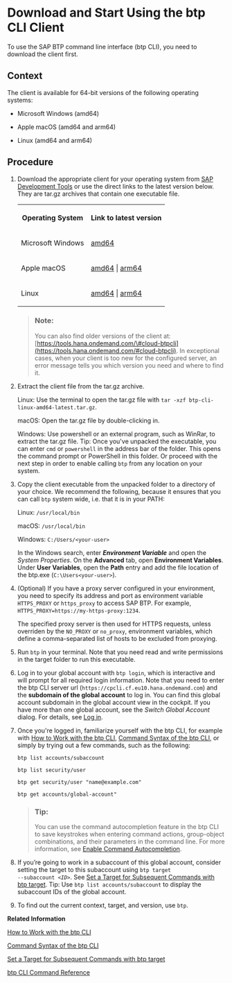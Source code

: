 <!-- loio8a8f17f5fd334fb583438edbd831d506 -->

# Download and Start Using the btp CLI Client

To use the SAP BTP command line interface \(btp CLI\), you need to download the client first.



## Context

The client is available for 64-bit versions of the following operating systems:

-   Microsoft Windows \(amd64\)

-   Apple macOS \(amd64 and arm64\)

-   Linux \(amd64 and arm64\)




## Procedure

1.  Download the appropriate client for your operating system from [SAP Development Tools](https://tools.hana.ondemand.com/#cloud-btpcli) or use the direct links to the latest version below. They are tar.gz archives that contain one executable file.


    <table>
    <tr>
    <th valign="top">

    Operating System


    
    </th>
    <th valign="top">

    Link to latest version


    
    </th>
    </tr>
    <tr>
    <td valign="top">

    Microsoft Windows


    
    </td>
    <td valign="top">

     [amd64](https://tools.hana.ondemand.com/additional/btp-cli-windows-amd64-latest.tar.gz) 


    
    </td>
    </tr>
    <tr>
    <td valign="top">

    Apple macOS


    
    </td>
    <td valign="top">

     [amd64](https://tools.hana.ondemand.com/additional/btp-cli-darwin-amd64-latest.tar.gz) | [arm64](https://tools.hana.ondemand.com/additional/btp-cli-darwin-arm64-latest.tar.gz) 


    
    </td>
    </tr>
    <tr>
    <td valign="top">

    Linux


    
    </td>
    <td valign="top">

     [amd64](https://tools.hana.ondemand.com/additional/btp-cli-linux-amd64-latest.tar.gz) | [arm64](https://tools.hana.ondemand.com/additional/btp-cli-linux-arm64-latest.tar.gz) 


    
    </td>
    </tr>
    </table>
    
    > ### Note:  
    > You can also find older versions of the client at: [https://tools.hana.ondemand.com/\#cloud-btpcli](https://tools.hana.ondemand.com/#cloud-btpcli). In exceptional cases, when your client is too new for the configured server, an error message tells you which version you need and where to find it.

2.  Extract the client file from the tar.gz archive.

    Linux: Use the terminal to open the tar.gz file with `tar -xzf btp-cli-linux-amd64-latest.tar.gz`.

    macOS: Open the tar.gz file by double-clicking in.

    Windows: Use powershell or an external program, such as WinRar, to extract the tar.gz file. Tip: Once you've unpacked the executable, you can enter `cmd` or `powershell` in the address bar of the folder. This opens the command prompt or PowerShell in this folder. Or proceed with the next step in order to enable calling `btp` from any location on your system.

3.  Copy the client executable from the unpacked folder to a directory of your choice. We recommend the following, because it ensures that you can call `btp` system wide, i.e. that it is in your PATH:

    Linux: `/usr/local/bin`

    macOS: `/usr/local/bin`

    Windows: `C:/Users/<your-user>`

    In the Windows search, enter ***Environment Variable*** and open the *System Properties*. On the **Advanced** tab, open **Environment Variables**. Under **User Variables**, open the **Path** entry and add the file location of the btp.exe \(`C:\Users<your-user>`\).

4.  \(Optional\) If you have a proxy server configured in your environment, you need to specify its address and port as environment variable `HTTPS_PROXY` or `https_proxy` to access SAP BTP. For example, `HTTPS_PROXY=https://my-https-proxy:1234`.

    The specified proxy server is then used for HTTPS requests, unless overriden by the `NO_PROXY` or `no_proxy`, environment variables, which define a comma-separated list of hosts to be excluded from proxying.

5.  Run `btp` in your terminal. Note that you need read and write permissions in the target folder to run this executable.

6.  Log in to your global account with `btp login`, which is interactive and will prompt for all required login information. Note that you need to enter the btp CLI server url \(`https://cpcli.cf.eu10.hana.ondemand.com`\) and the **subdomain of the global account** to log in. You can find this global account subdomain in the global account view in the cockpit. If you have more than one global account, see the *Switch Global Account* dialog. For details, see [Log in](log-in-e241b30.md).

7.  Once you're logged in, familiarize yourself with the btp CLI, for example with [How to Work with the btp CLI](how-to-work-with-the-btp-cli-11d9f67.md), [Command Syntax of the btp CLI](command-syntax-of-the-btp-cli-69606f4.md), or simply by trying out a few commands, such as the following:

    ```
    btp list accounts/subaccount
    ```

    ```
    btp list security/user
    ```

    ```
    btp get security/user "name@example.com"
    ```

    ```
    btp get accounts/global-account"
    ```

    > ### Tip:  
    > You can use the command autocompletion feature in the btp CLI to save keystrokes when entering command actions, group-object combinations, and their parameters in the command line. For more information, see [Enable Command Autocompletion](enable-command-autocompletion-46355fa.md).

8.  If you’re going to work in a subaccount of this global account, consider setting the target to this subaccount using <code>btp target --subaccount <i class="varname">&lt;ID&gt;</i></code>. See [Set a Target for Subsequent Commands with btp target](set-a-target-for-subsequent-commands-with-btp-target-720645a.md). Tip: Use `btp list accounts/subaccount` to display the subaccount IDs of the global account.

9.  To find out the current context, target, and version, use `btp`.


**Related Information**  


[How to Work with the btp CLI](how-to-work-with-the-btp-cli-11d9f67.md "Learn how to work with the SAP BTP command line interface (btp CLI). For example, how to log in, get help, and set a default context for commands.")

[Command Syntax of the btp CLI](command-syntax-of-the-btp-cli-69606f4.md "Each command consists of the base call btp followed by a verb (the action), a combination of group and object, and parameters.")

[Set a Target for Subsequent Commands with btp target](set-a-target-for-subsequent-commands-with-btp-target-720645a.md "Set the target for command calls to a subaccount, a directory, or a global account with the btp target command.")

[btp CLI Command Reference](https://help.sap.com/docs/BTP/btp-cli/intro.html)

